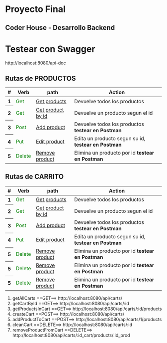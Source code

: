 


<h1>Proyecto Final </h1>
    <h2>Coder House - Desarrollo Backend</h2>

# Testear con Swagger 
http://localhost:8080/api-doc

## Rutas de PRODUCTOS 
<table class="table">
  <thead>
    <tr>
      <th scope="col">#</th>
      <th scope="col">Verb</th>
      <th scope="col">path</th>
      <th scope="col">Action</th>
    </tr>
  </thead>
  <tbody>
    <tr>
      <th scope="row">1</th>
      <td style="color:green">Get</td>
      <td><a href="http://localhost:8080/api/products" target="_blank"/>Get products</td>
      <td>Devuelve todos los productos</td>
    </tr>
    <tr>
      <th scope="row">2</th>
      <td style="color:green">Get</td>
      <td><a href="http://localhost:8080/api/products/3" target="_blank"/>Get product by id</td>
      <td>Devuelve un producto segun el id</td>
    </tr>
    <tr>
      <th scope="row">3</th>
      <td style="color:green">Post</td>
      <td><a href="http://localhost:8080/api/products" target="_blank"/>Add product</td>
      <td>Devuelve todos los productos <strong>testear en Postman</strong> </td>
    </tr>
    <tr>
      <th scope="row">4</th>
      <td style="color:green">Put</td>
      <td><a href="http://localhost:8080/api/products/3" target="_blank"/>Edit product</td>
      <td>Edita un producto segun su id, <strong>testear en Postman</strong> </td>
    </tr>
    <tr>
      <th scope="row">5</th>
      <td style="color:green">Delete</td>
      <td><a href="http://localhost:8080/api/products/:id" target="_blank"/>Remove product</td>
      <td>Elimina un producto por id <strong>testear en Postman</strong>  </td>
     </tr>
  </tbody>
</table>

## Rutas de CARRITO 
<table class="table">
  <thead>
    <tr>
      <th scope="col">#</th>
      <th scope="col">Verb</th>
      <th scope="col">path</th>
      <th scope="col">Action</th>
    </tr>
  </thead>
  <tbody>
    <tr>
      <th scope="row">1</th>
      <td style="color:green">Get</td>
      <td><a href="http://localhost:8080/api/products" target="_blank"/>Get products</td>
      <td>Devuelve todos los productos</td>
    </tr>
    <tr>
      <th scope="row">2</th>
      <td style="color:green">Get</td>
      <td><a href="http://localhost:8080/api/products/3" target="_blank"/>Get product by id</td>
      <td>Devuelve un producto segun el id</td>
    </tr>
    <tr>
      <th scope="row">3</th>
      <td style="color:green">Post</td>
      <td><a href="http://localhost:8080/api/products" target="_blank"/>Add product</td>
      <td>Devuelve todos los productos <strong>testear en Postman</strong> </td>
    </tr>
    <tr>
      <th scope="row">4</th>
      <td style="color:green">Put</td>
      <td><a href="http://localhost:8080/api/products/3" target="_blank"/>Edit product</td>
      <td>Edita un producto segun su id, <strong>testear en Postman</strong> </td>
    </tr>
    <tr>
      <th scope="row">5</th>
      <td style="color:green">Delete</td>
      <td><a href="http://localhost:8080/api/products/:id" target="_blank"/>Remove product</td>
      <td>Elimina un producto por id <strong>testear en Postman</strong>  </td>
     </tr>
      <tr>
      <th scope="row">5</th>
      <td style="color:green">Delete</td>
      <td><a href="http://localhost:8080/api/products/:id" target="_blank"/>Remove product</td>
      <td>Elimina un producto por id <strong>testear en Postman</strong>  </td>
     </tr>
       <tr>
      <th scope="row">5</th>
      <td style="color:green">Delete</td>
      <td><a href="http://localhost:8080/api/products/:id" target="_blank"/>Remove product</td>
      <td>Elimina un producto por id <strong>testear en Postman</strong>  </td>
     </tr>
  </tbody>
</table>

1) getAllCarts ==GET==> http://localhost:8080/api/carts/
2) getCartById ==GET==> http://localhost:8080/api/carts/:id
3) getProductsInCart ==GET==> http://localhost:8080/api/carts/:id/products
4) createCart ==POST==> http://localhost:8080/api/carts/
5) addProductToCart ==POST==> http://localhost:8080/api/carts/1/products
6) cleanCart ==DELETE==> http://localhost:8080/api/carts/:id
7) removeProductFromCart ==DELETE==> http://localhost:8080/api/carts/:id_cart/products/:id_prod
